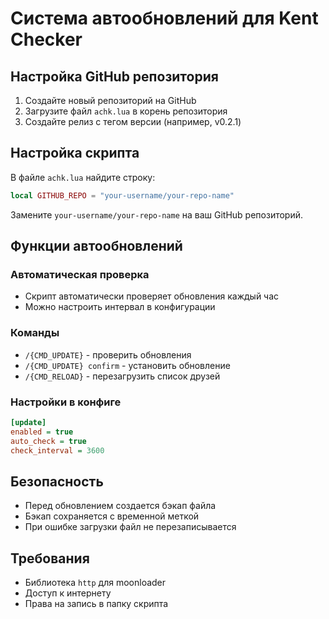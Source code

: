 # Система автообновлений для Kent Checker

## Настройка GitHub репозитория

1. Создайте новый репозиторий на GitHub
2. Загрузите файл `achk.lua` в корень репозитория
3. Создайте релиз с тегом версии (например, v0.2.1)

## Настройка скрипта

В файле `achk.lua` найдите строку:
```lua
local GITHUB_REPO = "your-username/your-repo-name"
```

Замените `your-username/your-repo-name` на ваш GitHub репозиторий.

## Функции автообновлений

### Автоматическая проверка
- Скрипт автоматически проверяет обновления каждый час
- Можно настроить интервал в конфигурации

### Команды
- `/{CMD_UPDATE}` - проверить обновления
- `/{CMD_UPDATE} confirm` - установить обновление
- `/{CMD_RELOAD}` - перезагрузить список друзей

### Настройки в конфиге
```ini
[update]
enabled = true
auto_check = true
check_interval = 3600
```

## Безопасность
- Перед обновлением создается бэкап файла
- Бэкап сохраняется с временной меткой
- При ошибке загрузки файл не перезаписывается

## Требования
- Библиотека `http` для moonloader
- Доступ к интернету
- Права на запись в папку скрипта 